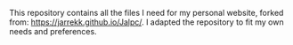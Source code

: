 This repository contains all the files I need for my personal website, forked from: <https://jarrekk.github.io/Jalpc/>.
I adapted the repository to fit my own needs and preferences.

